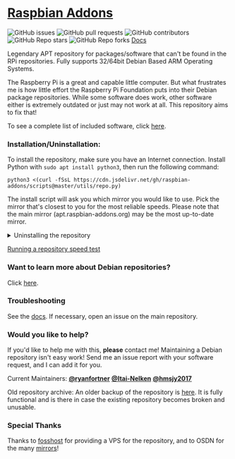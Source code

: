 # [Raspbian Addons](http://raspbian-addons.org/)
![GitHub issues](https://img.shields.io/github/issues/raspbian-addons/raspbian-addons)
![GitHub pull requests](https://img.shields.io/github/issues-pr/raspbian-addons/raspbian-addons)
![GitHub contributors](https://img.shields.io/github/contributors/raspbian-addons/raspbian-addons)
![GitHub Repo stars](https://img.shields.io/github/stars/raspbian-addons/raspbian-addons?style=social)
![GitHub Repo forks](https://img.shields.io/github/forks/raspbian-addons/raspbian-addons?style=social)
[Docs](https://docs.raspbian-addons.org)

Legendary APT repository for packages/software that can't be found in the RPi repositories. Fully supports 32/64bit Debian Based ARM Operating Systems.

The Raspberry Pi is a great and capable little computer. But what frustrates me is how little effort the Raspberry Pi Foundation puts into their Debian package repositories. While some software does work, other software either is extremely outdated or just may not work at all. This repository aims to fix that!

To see a complete list of included software, click [here](https://osdn.mirror.constant.com/storage/g/r/ra/raspbian-addons/debian/pool/).

### **Installation/Uninstallation:**

To install the repository, make sure you have an Internet connection. Install Python with `sudo apt install python3`, then run the following command:

```
python3 <(curl -fSsL https://cdn.jsdelivr.net/gh/raspbian-addons/scripts@master/utils/repo.py)
```
The install script will ask you which mirror you would like to use. Pick the mirror that's closest to you for the most reliable speeds. Please note that the main mirror (apt.raspbian-addons.org) may be the most up-to-date mirror.

<details>
<summary> Uninstalling the repository </summary>

To ***uninstall***, execute this command, and when asked, answer '**R**'
```
bash <(curl -fSsL https://cdn.jsdelivr.net/gh/raspbian-addons/scripts@master/utils/uninstall.sh)
```

</details>

[Running a repository speed test](http://docs.raspbian-addons.org/#running-a-repository-speed-test)

### Want to learn more about Debian repositories?

Click [here](https://docs.raspbian-addons.org#how-do-apt-repositories-work).

### Troubleshooting

See the [docs](http://docs.raspbian-addons.org/#common-issues). If necessary, open an issue on the main repository.

### Would you like to help?

If you'd like to help me with this, **please** contact me! Maintaining a Debian repository isn't easy work! Send me an issue report with your software request, and I can add it for you.

Current Maintainers: [**@ryanfortner**](https://github.com/ryanfortner) [**@Itai-Nelken**](https://github.com/Itai-Nelken/) [**@hmsjy2017**](https://github.com/hmsjy2017)

Old repository archive: An older backup of the repository is [here](https://archive.org/download/old-repo-archive/old-repo-archive.zip). It is fully functional and is there in case the existing repository becomes broken and unusable.


### Special Thanks

Thanks to [fosshost](https://fosshost.org/) for providing a VPS for the repository, and to OSDN for the many [mirrors](https://github.com/raspbian-addons/mirrors)! 
